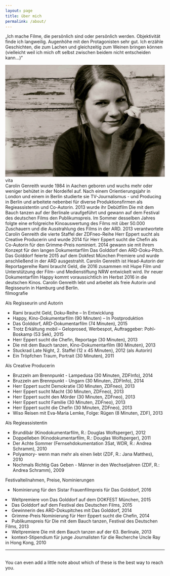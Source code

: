 ```yaml
---
layout: page
title: über mich
permalink: /about/
---
```

„Ich mache Filme, die persönlich sind oder persönlich werden. Objektivität finde ich langweilig. Augenhöhe mit den Protagonisten sehr gut. Ich erzähle Geschichten, die zum Lachen und gleichzeitig zum Weinen bringen können (vielleicht weil ich mich oft selbst zwischen beidem nicht entscheiden kann...)“<br/>

<div class="img_row"><img class="col right" src="/img/caro.jpg"></div>
<div class="sub-caption">vita</div>

<div class="blockquote">Carolin Genreith wurde 1984 in Aachen geboren und wuchs mehr oder weniger behütet in der Nordeifel auf. Nach einem Orientierungsjahr in London und einem in Berlin studierte sie TV-Journalismus - und Producing in Berlin und arbeitete nebenbei für diverse Produktionsfirmen als Regieassistentin und Co-Autorin. 
2013 wurde ihr Debütfilm Die mit dem Bauch tanzen auf der Berlinale uraufgeführt und gewann auf dem Festival des deutschen Films den Publikumspreis. Im Sommer desselben Jahres folgte eine erfolgreiche Kinoauswertung des Films mit über 50.000 Zuschauern und die Ausstrahlung des Films in der ARD. 
2013 verantwortete Carolin Genreith die vierte Staffel der ZDFneo-Reihe Herr Eppert sucht als Creative Producerin und wurde 2014 für Herr Eppert sucht die Chefin als Co-Autorin für den Grimme-Preis nominiert. 2014 gewann sie mit ihrem Konzept für den langen Dokumentarfilm Das Golddorf den ARD-Doku-Pitch. Das Golddorf feierte 2015 auf dem Dokfest München Premiere und wurde anschließend in der ARD ausgestrahlt.
Carolin Genreith ist Head-Autorin der Reportagereihe Rami braucht Geld, die 2016 zusammen mit Hupe Film und Unterstützung der Film- und Medienstiftung NRW entwickelt wird. Ihr neuer Dokumentarfilm Happy kommt voraussichtlich im Herbst 2016 in die deutschen Kinos.
Carolin Genreith lebt und arbeitet als freie Autorin und Regisseurin in Hamburg und Berlin.</div>


<div class="sub-caption">filmografie</div>

Als Regisseurin und Autorin
<ul>
<li>Rami braucht Geld, Doku-Reihe – In Entwicklung</li>
<li>Happy, Kino-Dokumentarfilm (90 Minuten) – In Postproduktion</li>
<li>Das Golddorf, ARD-Dokumentarfilm (74 Minuten), 2015</li>
<li>Trotz Erkältung mobil – Geloprosed, Werbespot, Auftraggeber: Pohl-Boskamp (53 Sek), 2015</li>
<li>Herr Eppert sucht die Chefin, Reportage (30 Minuten), 2013</li>
<li>Die mit dem Bauch tanzen, Kino-Dokumentarfilm (80 Minuten), 2013</li>
<li>Stuckrad Late Night, 2. Staffel (12 x 45 Minuten), 2012 (als Autorin)</li>
<li>Ein Tröpfchen Traum, Portrait (30 Minuten), 2011</li>
</ul>
Als Creative Producerin
<ul>
<li>Bruzzeln am Brennpunkt - Lampedusa (30 Minuten, ZDFInfo), 2014</li>
<li>Bruzzeln am Brennpunkt - Ungarn (30 Minuten, ZDFInfo), 2014</li>
<li>Herr Eppert sucht Demokratie (30 Minuten, ZDFneo), 2013</li>
<li>Herr Eppert sucht Macht (30 Minuten, ZDFneo), 2013</li>
<li>Herr Eppert sucht den Mörder (30 Minuten, ZDFneo), 2013</li>
<li>Herr Eppert sucht Familie (30 Minuten, ZDFneo), 2013</li>
<li>Herr Eppert sucht die Chefin (30 Minuten, ZDFneo), 2013</li>
<li>Wiso Reisen mit Eva-Maria Lemke, Folge: Rügen (8 Minuten, ZDF), 2013</li>
</ul>

Als Regieassistentin
<ul>
<li>Brundibár (Kinodokumentarfilm, R.: Douglas Wolfsperger), 2012</li>
<li>Doppelleben (Kinodokumentarfilm, R.: Douglas Wolfsperger), 2011</li>
<li>Der Achte Sommer (Fernsehdokumentation 3Sat, WDR, R.: Andrea Schramm), 2010</li>
<li>Polyamory- wenn man mehr als einen liebt (ZDF, R.: Jana Matthes), 2010</li>
<li>Nochmals Richtig Gas Geben - Männer in den Wechseljahren (ZDF, R.: Andrea Schramm), 2009</li>
</ul>

Festivalteilnahmen, Preise, Nominierungen 

<ul>
<li>Nominierung für den Sistar Frauenfilmpreis für Das Golddorf, 2016</ul>
<li>Weltpremiere von Das Golddorf auf dem DOKFEST München, 2015</ul>
<li>Das Golddorf auf dem Festival des Deutschen Films, 2015</ul>
<li>Gewinnerin des ARD-Dokupitches mit Das Golddorf, 2014</ul>
<li>Grimme-Preis Nominierung für Herr Eppert sucht die Chefin, 2014</ul>			  
<li>Publikumspreis für Die mit dem Bauch tanzen, Festival des Deutschen Films, 2013</ul>
<li>Weltpremiere Die mit dem Bauch tanzen auf der 63. Berlinale, 2013</ul>
<li>kontext-Stipendium für junge Journalisten für die Recherche Uncle Ray in Hong Kong, 2010</ul>
</ul>
 


<br/>
<hr/>
<br/>
<span class="contacticon center">
	<a href="mailto:carolin.genreith@gmail.com"><i class="fa fa-envelope-square"></i></a>
</span>

<div class="col three caption">
	You can even add a little note about which of these is the best way to reach you.
</div>

